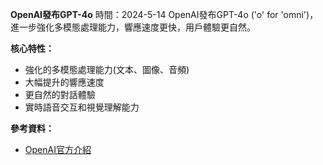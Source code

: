 **OpenAI發布GPT-4o**
時間：2024-5-14
OpenAI發布GPT-4o ('o' for 'omni')，進一步強化多模態處理能力，響應速度更快，用戶體驗更自然。

**核心特性：**

* 強化的多模態處理能力(文本、圖像、音頻)
* 大幅提升的響應速度
* 更自然的對話體驗
* 實時語音交互和視覺理解能力

**參考資料：**

* [OpenAI官方介紹](https://openai.com/blog/gpt-4o)